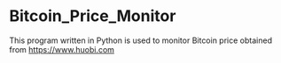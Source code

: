 # Bitcoin_Price_Monitor
This program written in Python is used to monitor Bitcoin price obtained from https://www.huobi.com
